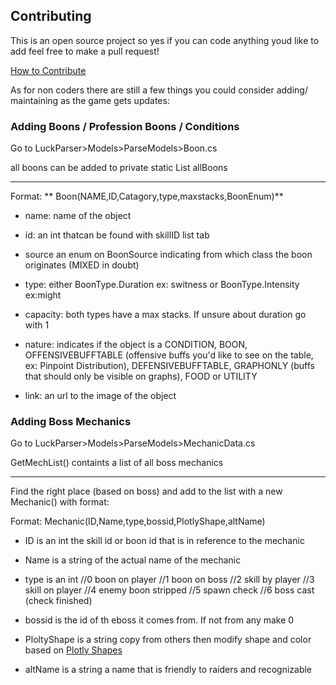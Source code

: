 ## Contributing 

This is an open source project so yes if you can code anything youd like to add feel free to make a pull request!

[How to Contribute](https://akrabat.com/the-beginners-guide-to-contributing-to-a-github-project/)

As for non coders there are still a few things you could consider adding/ maintaining as the game gets updates:


### Adding Boons / Profession Boons / Conditions 


 Go to LuckParser>Models>ParseModels>Boon.cs 

all boons can be added to private static List<Boon> allBoons

--- 

  Format: ** Boon(NAME,ID,Catagory,type,maxstacks,BoonEnum)**
  
 * name: name of the object
  
 * id: an int thatcan be found with skillID list tab
  
 * source an enum on BoonSource indicating from which class the boon originates (MIXED in doubt)
  
 * type: either BoonType.Duration ex: switness or BoonType.Intensity ex:might
  
 * capacity: both types have a max stacks. If unsure about duration go with 1
 
 * nature: indicates if the object is a CONDITION, BOON, OFFENSIVEBUFFTABLE (offensive buffs you'd like to see on the table, ex: Pinpoint Distribution), DEFENSIVEBUFFTABLE, GRAPHONLY (buffs that should only be visible on graphs), FOOD or UTILITY

 * link: an url to the image of the object

### Adding Boss Mechanics

 Go to LuckParser>Models>ParseModels>MechanicData.cs
 
 GetMechList() containts a list of all boss mechanics
 
 --- 
 
 Find the right place (based on boss) and add to the list with a new Mechanic() with format:
 
 Format: Mechanic(ID,Name,type,bossid,PlotlyShape,altName)
 
* ID is an int the skill id or boon id that is in reference to the mechanic
 
* Name is a string of the actual name of the mechanic
 
* type is an int 
        //0 boon on player
        //1 boon on boss
        //2 skill by player
        //3 skill on player
        //4 enemy boon stripped
        //5 spawn check
        //6 boss cast (check finished)
        
 * bossid is the id of th eboss it comes from. If not from any make 0
  
 * PloltyShape is a string copy from others then modify shape and color based on [Plotly Shapes](https://codepen.io/etpinard/pen/LLZGZV/)

 * altName is a string a name that is friendly to raiders and recognizable

